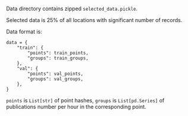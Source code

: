 Data directory contains zipped `selected_data.pickle`.

Selected data is 25% of all locations with significant number of records.

Data format is:

```
data = {
    "train": {
        "points": train_points,
        "groups": train_groups,
    },
    "val": {
        "points": val_points,
        "groups": val_groups,
    },
}
```

`points` is `List[str]` of point hashes, `groups` is `List[pd.Series]` of publications number per hour in the corresponding point.
